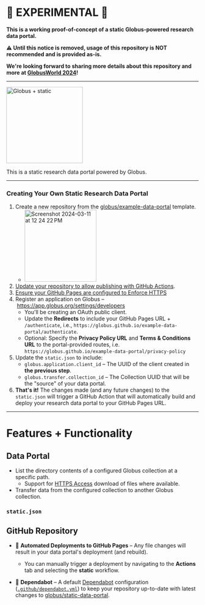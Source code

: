 # 🧪 EXPERIMENTAL 🧪

**This is a working proof-of-concept of a static Globus-powered research data portal.**

**⚠️ Until this notice is removed, usage of this repository is NOT recommended and is provided as-is.**

**We're looking forward to sharing more details about this repository and more at [GlobusWorld 2024](https://www.globusworld.org/)!**


----

<img src="https://github.com/globus/example-data-portal/assets/694253/29723bc0-d692-47d5-bdc3-2625d3712cf3" height="200px" alt="Globus + static" />

This is a static research data portal powered by Globus.

----

### Creating Your Own Static Research Data Portal

1. Create a new repository from the [globus/example-data-portal](https://github.com/globus/example-data-portal) template.
   * <img width="188" alt="Screenshot 2024-03-11 at 12 24 22 PM" src="https://github.com/globus/example-data-portal/assets/694253/abffa5a5-86c8-47d9-be4b-f249d34505ab">
1. [Update your repository to allow publishing with GitHub Actions](https://docs.github.com/en/pages/getting-started-with-github-pages/configuring-a-publishing-source-for-your-github-pages-site#publishing-with-a-custom-github-actions-workflow).
1. [Ensure your GitHub Pages are configured to Enforce HTTPS](https://docs.github.com/en/pages/getting-started-with-github-pages/securing-your-github-pages-site-with-https)
1. Register an application on Globus – https://app.globus.org/settings/developers
   * You'll be creating an OAuth public client.
   * Update the **Redirects** to include your GitHub Pages URL + `/authenticate`, i.e., `https://globus.github.io/example-data-portal/authenticate`.
   * Optional: Specify the **Privacy Policy URL** and **Terms & Conditions URL** to the portal-provided routes, i.e. `https://globus.github.io/example-data-portal/privacy-policy`
1. Update the `static.json` to include:
   * `globus.application.client_id` – The UUID of the client created in **the previous step**.
   * `globus.transfer.collection_id` – The Collection UUID that will be the "source" of your data portal.
1. **That's it!** The changes made (and any future changes) to the `static.json` will trigger a GitHub Action that will automatically build and deploy your research data portal to your GitHub Pages URL.

----

# Features + Functionality

## Data Portal

- List the directory contents of a configured Globus collection at a specific path.
  - Support for [HTTPS Access](https://docs.globus.org/globus-connect-server/v5.4/https-access-collections/) download of files where available.
- Transfer data from the configured collection to another Globus collection.

### `static.json`


## GitHub Repository

- 🚀 **Automated Deployments to GitHub Pages** – Any file changes will result in your data portal's deployment (and rebuild).
   - You can manually trigger a deployment by navigating to the **Actions** tab and selecting the **static** workflow.
   
- 🤖 **Dependabot** – A default [Dependabot](https://docs.github.com/en/code-security/dependabot) configuration ([`.github/dependabot.yml`](.github/dependabot.yml)) to keep your repository up-to-date with latest changes to [globus/static-data-portal](https://github.com/globus/static-data-portal).

